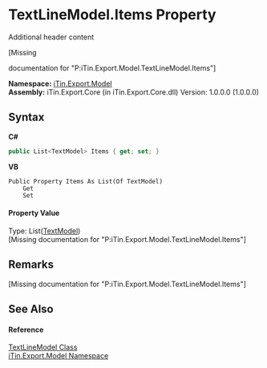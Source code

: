# TextLineModel.Items Property 
Additional header content 

\[Missing <summary> documentation for "P:iTin.Export.Model.TextLineModel.Items"\]

**Namespace:**&nbsp;<a href="N_iTin_Export_Model">iTin.Export.Model</a><br />**Assembly:**&nbsp;iTin.Export.Core (in iTin.Export.Core.dll) Version: 1.0.0.0 (1.0.0.0)

## Syntax

**C#**<br />
``` C#
public List<TextModel> Items { get; set; }
```

**VB**<br />
``` VB
Public Property Items As List(Of TextModel)
	Get
	Set
```


#### Property Value
Type: List(<a href="T_iTin_Export_Model_TextModel">TextModel</a>)<br />\[Missing <value> documentation for "P:iTin.Export.Model.TextLineModel.Items"\]

## Remarks
\[Missing <remarks> documentation for "P:iTin.Export.Model.TextLineModel.Items"\]

## See Also


#### Reference
<a href="T_iTin_Export_Model_TextLineModel">TextLineModel Class</a><br /><a href="N_iTin_Export_Model">iTin.Export.Model Namespace</a><br />